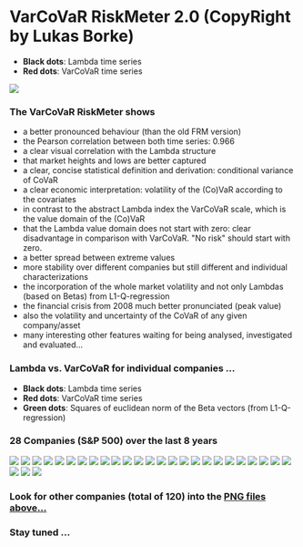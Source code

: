# VarCoVaR RiskMeter 2.0 (CopyRight by Lukas Borke)

* **Black dots**: Lambda time series
* **Red dots**: VarCoVaR time series

![](/plots/plot_ave_l_VarCoVaR_200.png)

### The VarCoVaR RiskMeter shows
* a better pronounced behaviour (than the old FRM version)
* the Pearson correlation between both time series: 0.966
* a clear visual correlation with the Lambda structure
* that market heights and lows are better captured
* a clear, concise statistical definition and derivation: conditional variance of CoVaR
* a clear economic interpretation: volatility of the (Co)VaR according to the covariates
* in contrast to the abstract Lambda index the VarCoVaR scale, which is the value domain of the (Co)VaR
* that the Lambda value domain does not start with zero: clear disadvantage in comparison with VarCoVaR. "No risk" should start with zero.
* a better spread between extreme values
* more stability over different companies but still different and individual characterizations
* the incorporation of the whole market volatility and not only Lambdas (based on Betas) from L1-Q-regression
* the financial crisis from 2008 much better pronunciated (peak value)
* also the volatility and uncertainty of the CoVaR of any given company/asset
* many interesting other features waiting for being analysed, investigated and evaluated...


### Lambda vs. VarCoVaR for individual companies ...

* **Black dots**: Lambda time series
* **Red dots**: VarCoVaR time series
* **Green dots**: Squares of euclidean norm of the Beta vectors (from L1-Q-regression)


### 28 Companies (S&P 500) over the last 8 years
![](/plots/plot1.png)
![](/plots/plot2.png)
![](/plots/plot3.png)
![](/plots/plot4.png)
![](/plots/plot5.png)
![](/plots/plot13.png)
![](/plots/plot22.png)
![](/plots/plot30.png)
![](/plots/plot38.png)
![](/plots/plot46.png)
![](/plots/plot54.png)
![](/plots/plot62.png)
![](/plots/plot70.png)
![](/plots/plot79.png)
![](/plots/plot87.png)
![](/plots/plot95.png)
![](/plots/plot103.png)
![](/plots/plot111.png)
![](/plots/plot119.png)
![](/plots/plot127.png)
![](/plots/plot136.png)
![](/plots/plot144.png)
![](/plots/plot152.png)
![](/plots/plot160.png)
![](/plots/plot168.png)
![](/plots/plot176.png)
![](/plots/plot184.png)
![](/plots/plot193.png)






### Look for other companies (total of 120) into the [PNG files above... ](/plots/)

### Stay tuned ...


